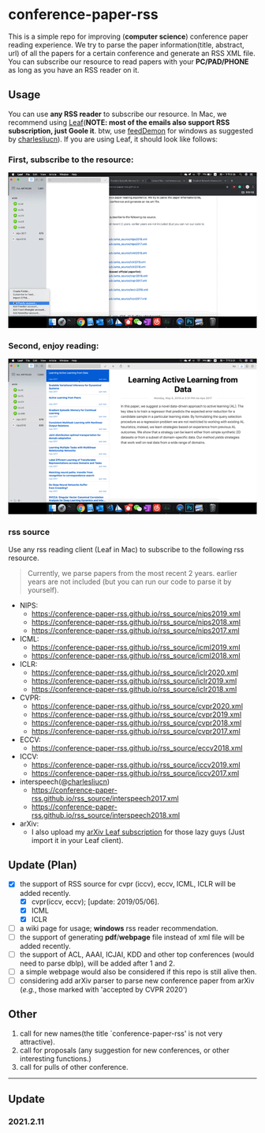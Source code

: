 # conference-paper-rss

This is a simple repo for improving (**computer science**) conference paper reading experience. We try to parse the paper information(title, abstract, url) of all the papers for a certain conference and generate an RSS XML file. You can subscribe our resource to read papers with your **PC/PAD/PHONE** as long as you have an RSS reader on it.

## Usage

You can use **any RSS reader** to subscribe our resource. In Mac, we recommend using [Leaf](https://itunes.apple.com/cn/app/leaf-rss-%E6%96%B0%E9%97%BB%E9%98%85%E8%AF%BB%E5%99%A8/id576338668?mt=12)(**NOTE: most of the emails also support RSS subscription, just Goole it**. btw, use [feedDemon](http://www.feeddemon.com/) for windows as suggested by [charlesliucn](https://github.com/charlesliucn)). If you are using Leaf, it should look like follows:
### First, subscribe to the resource:

![leaf-sub.gif](leaf-sub.gif)

### Second, enjoy reading:

![rss-example.gif](rss-example.gif)
### rss source
Use any rss reading client (Leaf in Mac) to subscribe to the following rss resource.
> Currently, we parse papers from the most recent 2 years. earlier years are not included (but you can run our code to parse it by yourself).
+ NIPS:
  + https://conference-paper-rss.github.io/rss_source/nips2019.xml
  + https://conference-paper-rss.github.io/rss_source/nips2018.xml
  + https://conference-paper-rss.github.io/rss_source/nips2017.xml
+ ICML:
  + https://conference-paper-rss.github.io/rss_source/icml2019.xml
  + https://conference-paper-rss.github.io/rss_source/icml2018.xml
+ ICLR:
  + https://conference-paper-rss.github.io/rss_source/iclr2020.xml
  + https://conference-paper-rss.github.io/rss_source/iclr2019.xml
  + https://conference-paper-rss.github.io/rss_source/iclr2018.xml
+ CVPR:
  + https://conference-paper-rss.github.io/rss_source/cvpr2020.xml
  + https://conference-paper-rss.github.io/rss_source/cvpr2019.xml
  + https://conference-paper-rss.github.io/rss_source/cvpr2018.xml
  + https://conference-paper-rss.github.io/rss_source/cvpr2017.xml
+ ECCV:
  + https://conference-paper-rss.github.io/rss_source/eccv2018.xml
+ ICCV:
  + https://conference-paper-rss.github.io/rss_source/iccv2019.xml
  + https://conference-paper-rss.github.io/rss_source/iccv2017.xml
+ interspeech(@[charlesliucn](https://github.com/charlesliucn))
  + https://conference-paper-rss.github.io/rss_source/interspeech2017.xml
  + https://conference-paper-rss.github.io/rss_source/interspeech2018.xml
+ arXiv:
  + I also upload my [arXiv Leaf subscription](https://github.com/conference-paper-rss/conference-paper-rss.github.io/blob/master/Leaf%20Subscriptions.xml) for those lazy guys (Just import it in your Leaf client).
## Update (Plan)

* [x] the support of RSS source for cvpr (iccv), eccv, ICML, ICLR will be added recently.
  * [x] cvpr(iccv, eccv);  \[update: 2019/05/06\].
  * [x] ICML
  * [x] ICLR
* [ ] a wiki page for usage; **windows** rss reader recommendation.
* [ ] the support of generating **pdf**/**webpage** file instead of xml file will be added recently.
* [ ] the support of ACL, AAAI, ICJAI, KDD and other top conferences (would need to parse dblp), will be added after 1 and 2.
* [ ] a simple webpage would also be considered if this repo is still alive then.
* [ ] considering add arXiv parser to parse new conference paper from arXiv (*e.g.*, those marked with 'accepted by CVPR 2020')

## Other

1. call for new names(the title `conference-paper-rss' is not very attractive).
2. call for proposals (any suggestion for new conferences, or other interesting functions.)
3. call for pulls of other conference.

---

## Update
### 2021.2.11